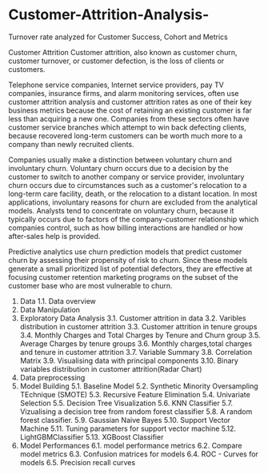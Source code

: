 # Customer-Attrition-Analysis-
Turnover rate analyzed for Customer Success, Cohort and Metrics 

Customer Attrition
Customer attrition, also known as customer churn, customer turnover, or customer defection, is the loss of clients or customers.

Telephone service companies, Internet service providers, pay TV companies, insurance firms, and alarm monitoring services, often use customer attrition analysis and customer attrition rates as one of their key business metrics because the cost of retaining an existing customer is far less than acquiring a new one. Companies from these sectors often have customer service branches which attempt to win back defecting clients, because recovered long-term customers can be worth much more to a company than newly recruited clients.

Companies usually make a distinction between voluntary churn and involuntary churn. Voluntary churn occurs due to a decision by the customer to switch to another company or service provider, involuntary churn occurs due to circumstances such as a customer's relocation to a long-term care facility, death, or the relocation to a distant location. In most applications, involuntary reasons for churn are excluded from the analytical models. Analysts tend to concentrate on voluntary churn, because it typically occurs due to factors of the company-customer relationship which companies control, such as how billing interactions are handled or how after-sales help is provided.


Predictive analytics use churn prediction models that predict customer churn by assessing their propensity of risk to churn. Since these models generate a small prioritized list of potential defectors, they are effective at focusing customer retention marketing programs on the subset of the customer base who are most vulnerable to churn.

1. Data
1.1. Data overview
2. Data Manipulation
3. Exploratory Data Analysis
3.1. Customer attrition in data
3.2. Varibles distribution in customer attrition
3.3. Customer attrition in tenure groups
3.4. Monthly Charges and Total Charges by Tenure and Churn group
3.5. Average Charges by tenure groups
3.6. Monthly charges,total charges and tenure in customer attrition
3.7. Variable Summary
3.8. Correlation Matrix
3.9. Visualising data with principal components
3.10. Binary variables distribution in customer attrition(Radar Chart)
4. Data preprocessing
5. Model Building
5.1. Baseline Model
5.2. Synthetic Minority Oversampling TEchnique (SMOTE)
5.3. Recursive Feature Elimination
5.4. Univariate Selection
5.5. Decision Tree Visualization
5.6. KNN Classifier
5.7. Vizualising a decision tree from random forest classifier
5.8. A random forest classifier.
5.9. Gaussian Naive Bayes
5.10. Support Vector Machine
5.11. Tuning parameters for support vector machine
5.12. LightGBMClassifier
5.13. XGBoost Classifier
6. Model Performances
6.1. model performance metrics
6.2. Compare model metrics
6.3. Confusion matrices for models
6.4. ROC - Curves for models
6.5. Precision recall curves
